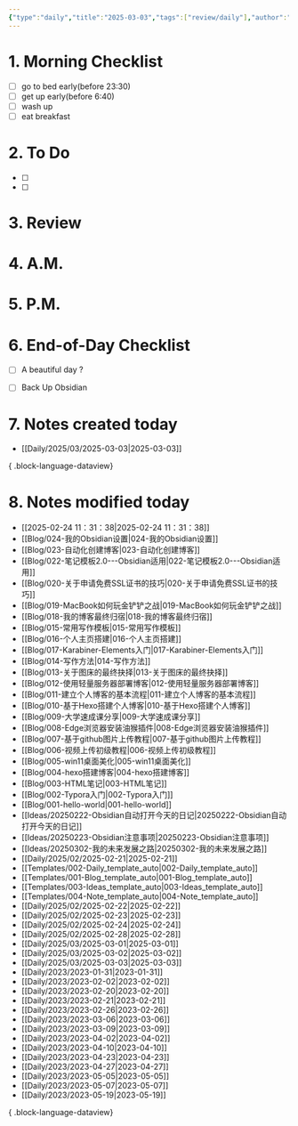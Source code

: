 ```yaml
---
{"type":"daily","title":"2025-03-03","tags":["review/daily"],"author":"codertoro","establish":"2025-03-03","location":"山西偏关","weather":"小雪 -1~3℃","dg-publish":true,"permalink":"/Daily/2025/03/2025-03-03/","dgPassFrontmatter":true,"created":"2025-03-03T18:28:07.479+08:00","updated":"2025-03-03T22:18:04.311+08:00"}
---
```


# 1. Morning Checklist
- [ ] go to bed early(before 23:30)
- [ ] get up early(before 6:40)
- [ ] wash up
- [ ] eat breakfast
# 2. To Do
- [ ]  
- [ ] 

# 3. Review


# 4. A.M.
# 5. P.M.
# 6. End-of-Day Checklist
- [ ] A beautiful day ?
- [ ] Back Up Obsidian


# 7. Notes created today
- [[Daily/2025/03/2025-03-03\|2025-03-03]]

{ .block-language-dataview}

# 8. Notes modified today
- [[2025-02-24 11：31：38\|2025-02-24 11：31：38]]
- [[Blog/024-我的Obsidian设置\|024-我的Obsidian设置]]
- [[Blog/023-自动化创建博客\|023-自动化创建博客]]
- [[Blog/022-笔记模板2.0---Obsidian适用\|022-笔记模板2.0---Obsidian适用]]
- [[Blog/020-关于申请免费SSL证书的技巧\|020-关于申请免费SSL证书的技巧]]
- [[Blog/019-MacBook如何玩金铲铲之战\|019-MacBook如何玩金铲铲之战]]
- [[Blog/018-我的博客最终归宿\|018-我的博客最终归宿]]
- [[Blog/015-常用写作模板\|015-常用写作模板]]
- [[Blog/016-个人主页搭建\|016-个人主页搭建]]
- [[Blog/017-Karabiner-Elements入门\|017-Karabiner-Elements入门]]
- [[Blog/014-写作方法\|014-写作方法]]
- [[Blog/013-关于图床的最终抉择\|013-关于图床的最终抉择]]
- [[Blog/012-使用轻量服务器部署博客\|012-使用轻量服务器部署博客]]
- [[Blog/011-建立个人博客的基本流程\|011-建立个人博客的基本流程]]
- [[Blog/010-基于Hexo搭建个人博客\|010-基于Hexo搭建个人博客]]
- [[Blog/009-大学速成课分享\|009-大学速成课分享]]
- [[Blog/008-Edge浏览器安装油猴插件\|008-Edge浏览器安装油猴插件]]
- [[Blog/007-基于github图片上传教程\|007-基于github图片上传教程]]
- [[Blog/006-视频上传初级教程\|006-视频上传初级教程]]
- [[Blog/005-win11桌面美化\|005-win11桌面美化]]
- [[Blog/004-hexo搭建博客\|004-hexo搭建博客]]
- [[Blog/003-HTML笔记\|003-HTML笔记]]
- [[Blog/002-Typora入门\|002-Typora入门]]
- [[Blog/001-hello-world\|001-hello-world]]
- [[Ideas/20250222-Obsidian自动打开今天的日记\|20250222-Obsidian自动打开今天的日记]]
- [[Ideas/20250223-Obsidian注意事项\|20250223-Obsidian注意事项]]
- [[Ideas/20250302-我的未来发展之路\|20250302-我的未来发展之路]]
- [[Daily/2025/02/2025-02-21\|2025-02-21]]
- [[Templates/002-Daily_template_auto\|002-Daily_template_auto]]
- [[Templates/001-Blog_template_auto\|001-Blog_template_auto]]
- [[Templates/003-Ideas_template_auto\|003-Ideas_template_auto]]
- [[Templates/004-Note_template_auto\|004-Note_template_auto]]
- [[Daily/2025/02/2025-02-22\|2025-02-22]]
- [[Daily/2025/02/2025-02-23\|2025-02-23]]
- [[Daily/2025/02/2025-02-24\|2025-02-24]]
- [[Daily/2025/02/2025-02-28\|2025-02-28]]
- [[Daily/2025/03/2025-03-01\|2025-03-01]]
- [[Daily/2025/03/2025-03-02\|2025-03-02]]
- [[Daily/2025/03/2025-03-03\|2025-03-03]]
- [[Daily/2023/2023-01-31\|2023-01-31]]
- [[Daily/2023/2023-02-02\|2023-02-02]]
- [[Daily/2023/2023-02-20\|2023-02-20]]
- [[Daily/2023/2023-02-21\|2023-02-21]]
- [[Daily/2023/2023-02-26\|2023-02-26]]
- [[Daily/2023/2023-03-06\|2023-03-06]]
- [[Daily/2023/2023-03-09\|2023-03-09]]
- [[Daily/2023/2023-04-02\|2023-04-02]]
- [[Daily/2023/2023-04-10\|2023-04-10]]
- [[Daily/2023/2023-04-23\|2023-04-23]]
- [[Daily/2023/2023-04-27\|2023-04-27]]
- [[Daily/2023/2023-05-05\|2023-05-05]]
- [[Daily/2023/2023-05-07\|2023-05-07]]
- [[Daily/2023/2023-05-19\|2023-05-19]]

{ .block-language-dataview}
